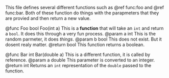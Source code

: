 This file defines several different functions such as @ref func:foo and @ref
func:bar. Both of these function do things with the parapmeters that they are
provied and then return a new value.

@func Foo bool Foo(int a)
  This is a **function** that will take an `int` and return a `bool`. It does
  this through a very fun process.
  @param a int
    This is the random parmeter, it does *things*.
  @param b bool
    This does not exist. But it dosent realy matter.
  @return bool
    This function returns a boolean.

@func Bar int Bar(double a)
  This is a different function, it is called by reference.
  @param a double
    This parameter is converted to an integer.
  @return int
    Returns an `int` representation of the `double` passed to the function.
